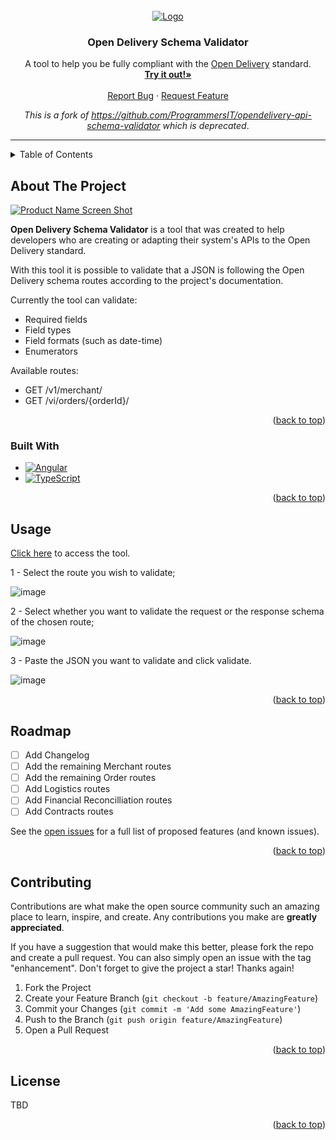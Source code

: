 <!-- PROJECT SHIELDS -->
<!-- [![Contributors][contributors-shield]][contributors-url] -->
<!-- [![Forks][forks-shield]][forks-url] -->
<!-- [![Stargazers][stars-shield]][stars-url] -->
<!-- [![Issues][issues-shield]][issues-url] -->
<!-- [![MIT License][license-shield]][license-url] -->
<!-- [![LinkedIn][linkedin-shield]][linkedin-url] -->



<!-- PROJECT LOGO -->
<br />
<div align="center">

  <a href="https://www.opendelivery.com.br/">
    <img src="https://user-images.githubusercontent.com/129890133/231524311-e4b8070d-ba66-42f8-bf1c-5607b9df9850.png" alt="Logo">
  </a>
  <h3 align="center">Open Delivery Schema Validator</h3>

  <p align="center">
    A tool to help you be fully compliant with the <a href="https://abrasel-nacional.github.io/docs/">Open Delivery</a> standard.
    <br />
    <a href="https://abrasel-nacional.github.io/opendelivery-api-schema-validator/"><strong>Try it out!»</strong></a>
    <br />
    <br />
    <a href="https://github.com/Abrasel-Nacional/opendelivery-api-schema-validator/issues">Report Bug</a>
    ·
    <a href="https://github.com/Abrasel-Nacional/opendelivery-api-schema-validator/issues">Request Feature</a>
  </p>

_This is a fork of https://github.com/ProgrammersIT/opendelivery-api-schema-validator which is deprecated_.
</div>

---

<!-- TABLE OF CONTENTS -->
<details>
  <summary>Table of Contents</summary>
  <ol>
    <li>
      <a href="#about-the-project">About The Project</a>
      <ul>
        <li><a href="#built-with">Built With</a></li>
      </ul>
    </li>
    <li><a href="#usage">Usage</a></li>
    <li><a href="#roadmap">Roadmap</a></li>
    <li><a href="#contributing">Contributing</a></li>
    <li><a href="#license">License</a></li>
    <li><a href="#contact">Contact</a></li>
  </ol>
</details>



<!-- ABOUT THE PROJECT -->
## About The Project

[![Product Name Screen Shot][product-screenshot]](https://abrasel-nacional.github.io/opendelivery-api-schema-validator/)

**Open Delivery Schema Validator** is a tool that was created to help developers who are creating or adapting their system's APIs to the Open Delivery standard. 

With this tool it is possible to validate that a JSON is following the Open Delivery schema routes according to the project's documentation.

Currently the tool can validate:

- Required fields
- Field types
- Field formats (such as date-time)
- Enumerators

Available routes:

- GET /v1/merchant/
- GET /vi/orders/{orderId}/

<p align="right">(<a href="#readme-top">back to top</a>)</p>



### Built With

* [![Angular][Angular.io]][Angular-url]
* [![TypeScript][Typescriptlang.org]][Typescriptlang-url]

<p align="right">(<a href="#readme-top">back to top</a>)</p>


<!-- USAGE EXAMPLES -->
## Usage

[Click here](https://programmersit.github.io/opendelivery-api-schema-validator/) to access the tool.

1 - Select the route you wish to validate;

![image](https://user-images.githubusercontent.com/80956588/192373062-d2beb66e-dd47-47dd-871e-287a20e31d13.png)

2 - Select whether you want to validate the request or the response schema of the chosen route;

![image](https://user-images.githubusercontent.com/80956588/192373111-39732fc3-4562-41a5-8c29-96d50ad9f852.png)

3 - Paste the JSON you want to validate and click validate.

![image](https://user-images.githubusercontent.com/80956588/192373252-a1fd62bf-468a-4765-9cd6-c898edd7519d.png)


<p align="right">(<a href="#readme-top">back to top</a>)</p>



<!-- ROADMAP -->
## Roadmap

- [ ] Add Changelog
- [ ] Add the remaining Merchant routes
- [ ] Add the remaining Order routes
- [ ] Add Logistics routes
- [ ] Add Financial Reconcilliation routes
- [ ] Add Contracts routes

See the [open issues](https://github.com/othneildrew/Best-README-Template/issues) for a full list of proposed features (and known issues).

<p align="right">(<a href="#readme-top">back to top</a>)</p>



<!-- CONTRIBUTING -->
## Contributing

Contributions are what make the open source community such an amazing place to learn, inspire, and create. Any contributions you make are **greatly appreciated**.

If you have a suggestion that would make this better, please fork the repo and create a pull request. You can also simply open an issue with the tag "enhancement".
Don't forget to give the project a star! Thanks again!

1. Fork the Project
2. Create your Feature Branch (`git checkout -b feature/AmazingFeature`)
3. Commit your Changes (`git commit -m 'Add some AmazingFeature'`)
4. Push to the Branch (`git push origin feature/AmazingFeature`)
5. Open a Pull Request

<p align="right">(<a href="#readme-top">back to top</a>)</p>



<!-- LICENSE -->
## License

TBD
<!-- Distributed under the MIT License. See `LICENSE.txt` for more information. -->

<p align="right">(<a href="#readme-top">back to top</a>)</p>

<!-- CONTACT -->



<!-- MARKDOWN LINKS & IMAGES -->
<!-- https://www.markdownguide.org/basic-syntax/#reference-style-links -->
[contributors-shield]: https://img.shields.io/github/contributors/othneildrew/Best-README-Template.svg?style=for-the-badge
[contributors-url]: https://github.com/othneildrew/Best-README-Template/graphs/contributors
[forks-shield]: https://img.shields.io/github/forks/othneildrew/Best-README-Template.svg?style=for-the-badge
[forks-url]: https://github.com/othneildrew/Best-README-Template/network/members
[stars-shield]: https://img.shields.io/github/stars/othneildrew/Best-README-Template.svg?style=for-the-badge
[stars-url]: https://github.com/othneildrew/Best-README-Template/stargazers
[issues-shield]: https://img.shields.io/github/issues/othneildrew/Best-README-Template.svg?style=for-the-badge
[issues-url]: https://github.com/othneildrew/Best-README-Template/issues
[license-shield]: https://img.shields.io/github/license/othneildrew/Best-README-Template.svg?style=for-the-badge
[license-url]: https://github.com/othneildrew/Best-README-Template/blob/master/LICENSE.txt
[linkedin-shield]: https://img.shields.io/badge/-LinkedIn-black.svg?style=for-the-badge&logo=linkedin&colorB=555
[linkedin-url]: https://linkedin.com/in/othneildrew
[product-screenshot]: https://user-images.githubusercontent.com/80956588/192378320-c915b264-fc05-4f01-ab5d-4064b3dfa7b6.png
[Next.js]: https://img.shields.io/badge/next.js-000000?style=for-the-badge&logo=nextdotjs&logoColor=white
[Next-url]: https://nextjs.org/
[React.js]: https://img.shields.io/badge/React-20232A?style=for-the-badge&logo=react&logoColor=61DAFB
[React-url]: https://reactjs.org/
[Vue.js]: https://img.shields.io/badge/Vue.js-35495E?style=for-the-badge&logo=vuedotjs&logoColor=4FC08D
[Vue-url]: https://vuejs.org/
[Angular.io]: https://img.shields.io/badge/Angular-DD0031?style=for-the-badge&logo=angular&logoColor=white
[Angular-url]: https://angular.io/
[Svelte.dev]: https://img.shields.io/badge/Svelte-4A4A55?style=for-the-badge&logo=svelte&logoColor=FF3E00
[Svelte-url]: https://svelte.dev/
[Laravel.com]: https://img.shields.io/badge/Laravel-FF2D20?style=for-the-badge&logo=laravel&logoColor=white
[Laravel-url]: https://laravel.com
[Bootstrap.com]: https://img.shields.io/badge/Bootstrap-563D7C?style=for-the-badge&logo=bootstrap&logoColor=white
[Bootstrap-url]: https://getbootstrap.com
[JQuery.com]: https://img.shields.io/badge/jQuery-0769AD?style=for-the-badge&logo=jquery&logoColor=white
[JQuery-url]: https://jquery.com 
[Typescriptlang.org]: https://img.shields.io/badge/typescript-3178c6?style=for-the-badge&logo=typescript&logoColor=white
[Typescriptlang-url]: https://www.typescriptlang.org/

